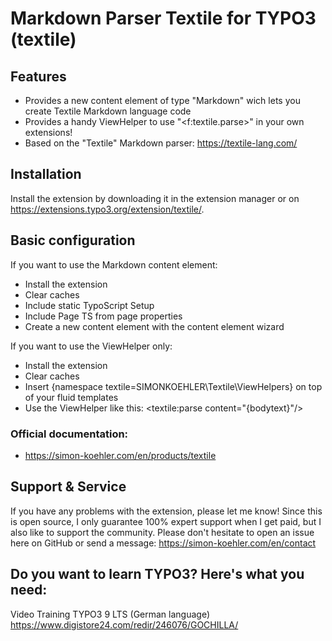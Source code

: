 # Markdown Parser Textile for TYPO3 (textile)

## Features
- Provides a new content element of type "Markdown" wich lets you create Textile Markdown language code
- Provides a handy ViewHelper to use "<f:textile.parse>" in your own extensions!
- Based on the "Textile" Markdown parser: https://textile-lang.com/

## Installation

Install the extension by downloading it in the extension manager or on https://extensions.typo3.org/extension/textile/.

## Basic configuration

If you want to use the Markdown content element:

- Install the extension
- Clear caches
- Include static TypoScript Setup
- Include Page TS from page properties
- Create a new content element with the content element wizard

If you want to use the ViewHelper only:

- Install the extension
- Clear caches
- Insert {namespace textile=SIMONKOEHLER\Textile\ViewHelpers} on top of your fluid templates
- Use the ViewHelper like this: <textile:parse content="{bodytext}"/>

### Official documentation:
- https://simon-koehler.com/en/products/textile

## Support & Service

If you have any problems with the extension, please let me know! Since this is open source, I only guarantee 100% expert support when I get paid, but I also like to support the community. Please don't hesitate to open an issue here on GitHub or send a message: https://simon-koehler.com/en/contact

## Do you want to learn TYPO3? Here's what you need:
Video Training TYPO3 9 LTS (German language)
https://www.digistore24.com/redir/246076/GOCHILLA/
